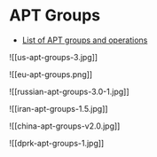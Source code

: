 # APT Groups
* [List of APT groups and operations](https://docs.google.com/spreadsheets/u/1/d/1H9_xaxQHpWaa4O_Son4Gx0YOIzlcBWMsdvePFX68EKU/pubhtml)

![[us-apt-groups-3.jpg]]

![[eu-apt-groups.png]]

![[russian-apt-groups-3.0-1.jpg]]

![[iran-apt-groups-1.5.jpg]]

![[china-apt-groups-v2.0.jpg]]

![[dprk-apt-groups-1.jpg]]